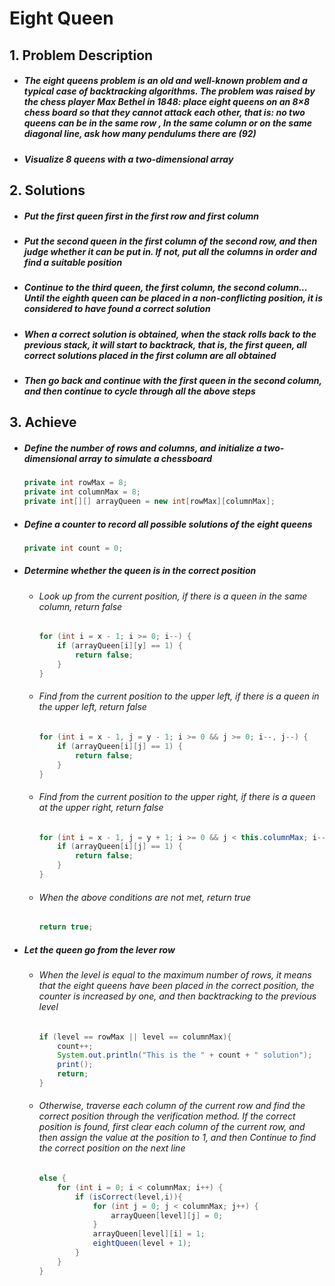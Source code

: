 # Eight Queen

## 1. Problem Description

 - ##### The eight queens problem is an old and well-known problem and a typical case of backtracking algorithms. The problem was raised by the chess player Max Bethel in 1848: place eight queens on an 8×8 chess board so that they cannot attack each other, that is: no two queens can be in the same row , In the same column or on the same diagonal line, ask how many pendulums there are (92)

 - ##### Visualize 8 queens with a two-dimensional array

## 2. Solutions

 - ##### Put the first queen first in the first row and first column

 - ##### Put the second queen in the first column of the second row, and then judge whether it can be put in. If not, put all the columns in order and find a suitable position

 - ##### Continue to the third queen, the first column, the second column... Until the eighth queen can be placed in a non-conflicting position, it is considered to have found a correct solution

 - ##### When a correct solution is obtained, when the stack rolls back to the previous stack, it will start to backtrack, that is, the first queen, all correct solutions placed in the first column are all obtained

 - ##### Then go back and continue with the first queen in the second column, and then continue to cycle through all the above steps

## 3. Achieve

 - ##### Define the number of rows and columns, and initialize a two-dimensional array to simulate a chessboard

   ```java
   private int rowMax = 8;
   private int columnMax = 8;
   private int[][] arrayQueen = new int[rowMax][columnMax];
   ```

   

 - ##### Define a counter to record all possible solutions of the eight queens

   ```java
   private int count = 0;
   ```

   

 - ##### Determine whether the queen is in the correct position

    - ###### Look up from the current position, if there is a queen in the same column, return false

      ```java
      for (int i = x - 1; i >= 0; i--) {
          if (arrayQueen[i][y] == 1) {
              return false;
          }
      }
      ```

      

    - ###### Find from the current position to the upper left, if there is a queen in the upper left, return false

      ```java
      for (int i = x - 1, j = y - 1; i >= 0 && j >= 0; i--, j--) {
          if (arrayQueen[i][j] == 1) {
              return false;
          }
      }
      ```

      

    - ###### Find from the current position to the upper right, if there is a queen at the upper right, return false

      ```java
      for (int i = x - 1, j = y + 1; i >= 0 && j < this.columnMax; i--, j++) {
          if (arrayQueen[i][j] == 1) {
              return false;
          }
      }
      ```

      

    - ###### When the above conditions are not met, return true

      ```java
      return true;
      ```

      

- ##### Let the queen go from the lever row

  - ###### When the level is equal to the maximum number of rows, it means that the eight queens have been placed in the correct position, the counter is increased by one, and then backtracking to the previous level

    ```java
    if (level == rowMax || level == columnMax){
        count++;
        System.out.println("This is the " + count + " solution");
        print();
        return;
    }
    ```

    

  - ###### Otherwise, traverse each column of the current row and find the correct position through the verification method. If the correct position is found, first clear each column of the current row, and then assign the value at the position to 1, and then Continue to find the correct position on the next line

    ```java
    else {
        for (int i = 0; i < columnMax; i++) {
            if (isCorrect(level,i)){
                for (int j = 0; j < columnMax; j++) {
                    arrayQueen[level][j] = 0;
                }
                arrayQueen[level][i] = 1;
                eightQueen(level + 1);
            }
        }
    }
    ```

    